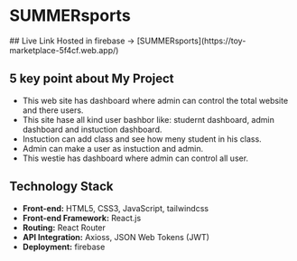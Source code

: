 <h1>SUMMERsports</h1>
## Live Link
Hosted in firebase -> [SUMMERsports](https://toy-marketplace-5f4cf.web.app/)

## 5 key point about My Project
  * This web site has dashboard where admin can control the total website and there users.
  * This site hase all kind user bashbor like: studernt dashboard, admin dashboard and instuction dashboard.
  * Instuction can add class and see how meny student in his class.
  * Admin can make a user as instuction and admin.
  * This westie has dashboard where admin can control all user.


## Technology Stack

- **Front-end:** HTML5, CSS3, JavaScript, tailwindcss
- **Front-end Framework:** React.js
- **Routing:** React Router
- **API Integration:** Axioss, JSON Web Tokens (JWT)
- **Deployment:** firebase